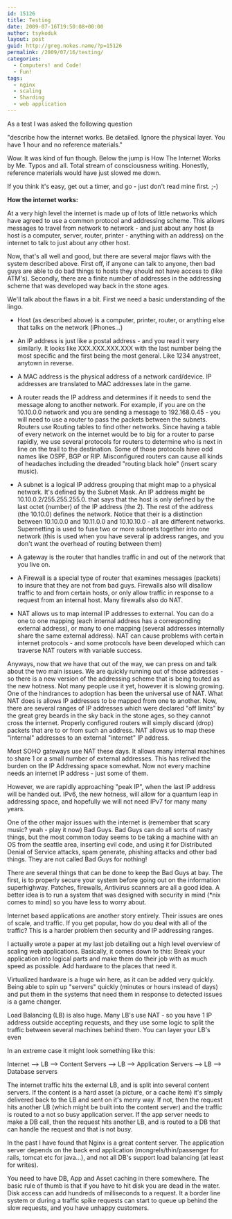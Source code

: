 ```yaml
---
id: 15126
title: Testing
date: 2009-07-16T19:50:08+00:00
author: tsykoduk
layout: post
guid: http://greg.nokes.name/?p=15126
permalink: /2009/07/16/testing/
categories:
  - Computers! and Code!
  - Fun!
tags:
  - nginx
  - scaling
  - Sharding
  - web application
---
```

As a test I was asked the following question

"describe how the internet works. Be detailed. Ignore the physical layer. You have 1 hour and no reference materials."

Wow. It was kind of fun though. Below the jump is How The Internet Works by Me. Typos and all. Total stream of consciousness writing. Honestly, reference materials would have just slowed me down.

If you think it's easy, get out a timer, and go - just don't read mine first. ;-)

<!--more-->

<strong> How the internet works:</strong>

At a very high level the internet is made up of lots of little networks which have agreed to use a common protocol and addressing scheme. This allows messages to travel from network to network - and just about any host (a host is a computer, server, router, printer - anything with an address) on the internet to talk to just about any other host.

Now, that's all well and good, but there are several major flaws with the system described above. First off, if anyone can talk to anyone, then bad guys are able to do bad things to hosts they should not have access to (like ATM's). Secondly, there are a finite number of addresses in the addressing scheme that was developed way back in the stone ages.

We'll talk about the flaws in a bit. First we need a basic understanding of the lingo.

* Host (as described above) is a computer, printer, router, or anything else that talks on the network (iPhones...)

* An IP address is just like a postal address - and you read it very similarly. It looks like XXX.XXX.XXX.XXX with the last number being the most specific and the first being the most general. Like 1234 anystreet, anytown in reverse.

* A MAC address is the physical address of a network card/device. IP addresses are translated to MAC addresses late in the game.

* A router reads the IP address and determines if it needs to send the message along to another network. For example, if you are on the 10.10.0.0 network and you are sending a message to 192.168.0.45 - you will need to use a router to pass the packets between the subnets. Routers use Routing tables to find other networks. Since having a table of every network on the internet would be to big for a router to parse rapidly, we use several protocols for routers to determine who is next in line on the trail to the destination. Some of those protocols have odd names like OSPF, BGP or RIP. Misconfigured routers can cause all kinds of headaches including the dreaded "routing black hole" (insert scary music).

* A subnet is a logical IP address grouping that might map to a physical network. It's defined by the Subnet Mask. An IP address might be 10.10.0.2/255.255.255.0. that says that the host is only defined by the last octet (number) of the IP address (the 2). The rest of the address (the 10.10.0) defines the network. Notice that their is a distinction between 10.10.0.0 and 10.11.0.0 and 10.10.10.0 - all are different networks. Supernetting is used to fuse two or more subnets together into one network (this is used when you have several ip address ranges, and you don't want the overhead of routing between them)

* A gateway is the router that handles traffic in and out of the network that you live on.

* A Firewall is a special type of router that examines messages (packets) to insure that they are not from bad guys. Firewalls also will disallow traffic to and from certain hosts, or only allow traffic in response to a request from an internal host. Many firewalls also do NAT.

* NAT allows us to map internal IP addresses to external. You can do a one to one mapping (each internal address has a corresponding external address), or many to one mapping (several addresses internally share the same external address). NAT can cause problems with certain internet protocols - and some protocols have been developed which can traverse NAT routers with variable success.

Anyways, now that we have that out of the way, we can press on and talk about the two main issues. We are quickly running out of those addresses - so there is a new version of the addressing scheme that is being touted as the new hotness. Not many people use it yet, however it is slowing growing. One of the hindrances to adoption has been the universal use of NAT. What NAT does is allows IP addresses to be mapped from one to another. Now, there are several ranges of IP addresses which were declared "off limits" by the great grey beards in the sky back in the stone ages, so they cannot cross the internet. Properly configured routers will simply discard (drop) packets that are to or from such an address. NAT allows us to map these "internal" addresses to an external "internet" IP address.

Most SOHO gateways use NAT these days. It allows many internal machines to share 1 or a small number of external addresses. This has relived the burden on the IP Addressing space somewhat. Now not every machine needs an internet IP address - just some of them.

However, we are rapidly approaching "peak IP", when the last IP address will be handed out. IPv6, the new hotness, will allow for a quantum leap in addressing space, and hopefully we will not need IPv7 for many many years.

One of the other major issues with the internet is (remember that scary music? yeah - play it now) Bad Guys. Bad Guys can do all sorts of nasty things, but the most common today seems to be taking a machine with an OS from the seattle area, inserting evil code, and using it for Distributed Denial of Service attacks, spam generate, phishing attacks and other bad things. They are not called Bad Guys for nothing!

There are several things that can be done to keep the Bad Guys at bay. The first, is to properly secure your system before going out on the information superhighway. Patches, firewalls, Antivirus scanners are all a good idea. A better idea is to run a system that was designed with security in mind (*nix comes to mind) so you have less to worry about.

Internet based applications are another story entirely. Their issues are ones of scale, and traffic. If you get popular, how do you deal with all of the traffic? This is a harder problem then security and IP addressing ranges.

I actually wrote a paper at my last job detailing out a high level overview of scaling web applications. Basically, it comes down to this: Break your application into logical parts and make them do their job with as much speed as possible. Add hardware to the places that need it.

Virtualized hardware is a huge win here, as it can be added very quickly. Being able to spin up "servers" quickly (minutes or hours instead of days) and put them in the systems that need them in response to detected issues is a game changer.

Load Balancing (LB) is also huge. Many LB's use NAT - so you have 1 IP address outside accepting requests, and they use some logic to split the traffic between several machines behind them. You can layer your LB's even

In an extreme case it might look something like this:

Internet --&gt; LB --&gt; Content Servers --&gt; LB --&gt; Application Servers --&gt; LB --&gt; Database servers

The internet traffic hits the external LB, and is split into several content servers. If the content is a hard asset (a picture, or a cache item) it's simply delivered back to the LB and sent on it's merry way. If not, then the request hits another LB (which might be built into the content server) and the traffic is routed to a not so busy application server. If the app server needs to make a DB call, then the request hits another LB, and is routed to a DB that can handle the request and that is not busy.

In the past I have found that Nginx is a great content server. The application server depends on the back end application (mongrels/thin/passenger for rails, tomcat etc for java...), and not all DB's support load balancing (at least for writes).

You need to have DB, App and Asset caching in there somewhere. The basic rule of thumb is that if you have to hit disk you are dead in the water. Disk access can add hundreds of milliseconds to a request. It a border line system or during a traffic spike requests can start to queue up behind the slow requests, and you have unhappy customers.